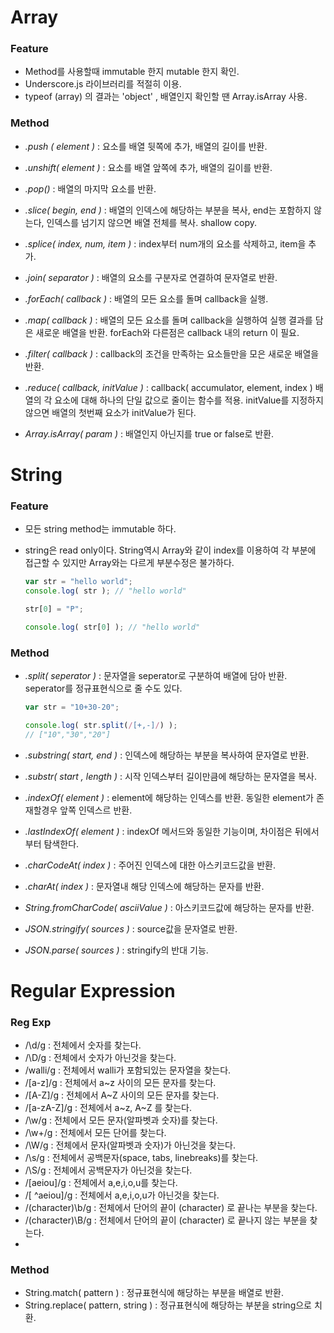 # Array

### Feature

 - Method를 사용할때 immutable 한지 mutable 한지 확인.
 - Underscore.js 라이브러리를 적절히 이용.
 - typeof (array) 의 결과는 'object' , 배열인지 확인할 땐 Array.isArray 사용.



### Method 

 - *.push ( element )*  :  요소를 배열 뒷쪽에 추가, 배열의 길이를 반환.

 - *.unshift( element )*  :  요소를 배열 앞쪽에 추가, 배열의 길이를 반환.

 - *.pop()*  :  배열의 마지막 요소를 반환.

 - *.slice( begin, end )*  :  배열의 인덱스에 해당하는 부분을 복사, end는 포함하지 않는다, 인덱스를 넘기지 않으면 배열 전체를 복사. shallow copy.

 - *.splice( index, num, item )*  :  index부터 num개의 요소를 삭제하고, item을 추가.

 - *.join( separator )*  :  배열의 요소를 구분자로 연결하여 문자열로 반환.

 - *.forEach( callback )*  :  배열의 모든 요소를 돌며 callback을 실행.

 - *.map( callback )*  :  배열의 모든 요소를 돌며 callback을 실행하여 실행 결과를 담은 새로운 배열을 반환. forEach와 다른점은 callback 내의 return 이 필요.

 - *.filter( callback )*  :  callback의 조건을 만족하는 요소들만을 모은 새로운 배열을 반환.

 - *.reduce( callback, initValue )*  :  callback( accumulator, element, index ) 배열의 각 요소에 대해 하나의 단일 값으로 줄이는 함수를 적용. initValue를 지정하지 않으면 배열의 첫번째 요소가 initValue가 된다.

 - *Array.isArray( param )*  :  배열인지 아닌지를 true or false로 반환.




# String

### Feature

 - 모든 string method는 immutable 하다.

 - string은 read only이다. String역시 Array와 같이 index를 이용하여 각 부분에 접근할 수 있지만 Array와는 다르게 부분수정은 불가하다.

   ```javascript
   var str = "hello world";
   console.log( str ); // "hello world"
   
   str[0] = "P";
   
   console.log( str[0] ); // "hello world"
   ```



### Method

 - *.split( seperator )*  :  문자열을 seperator로 구분하여 배열에 담아 반환. seperator를 정규표현식으로 줄 수도 있다.

   ```javascript
   var str = "10+30-20";
   
   console.log( str.split(/[+,-]/) );
   // ["10","30","20"]
   ```

 - *.substring( start, end )*  :  인덱스에 해당하는 부분을 복사하여 문자열로 반환.

 - *.substr( start , length )*  :  시작 인덱스부터 길이만큼에 해당하는 문자열을 복사.

 - *.indexOf( element )*  :  element에 해당하는 인덱스를 반환. 동일한 element가 존재할경우 앞쪽 인덱스르 반환.

 - *.lastIndexOf( element )*  :  indexOf 메서드와 동일한 기능이며, 차이점은 뒤에서부터 탐색한다.

 - *.charCodeAt( index )*  :  주어진 인덱스에 대한 아스키코드값을 반환.

 - *.charAt( index )*  :  문자열내 해당 인덱스에 해당하는 문자를 반환.

 - *String.fromCharCode( asciiValue )*  :  아스키코드값에 해당하는 문자를 반환.

 - *JSON.stringify( sources )*  :  source값을 문자열로 반환.

 - *JSON.parse( sources )*  :  stringify의 반대 기능.




#  Regular Expression

### Reg Exp

- /\d/g : 전체에서 숫자를 찾는다.
- /\D/g : 전체에서 숫자가 아닌것을 찾는다.
- /walli/g : 전체에서 walli가 포함되있는 문자열을 찾는다.
- /[a-z]/g : 전체에서 a~z 사이의 모든 문자를 찾는다.
- /[A-Z]/g : 전체에서 A~Z 사이의 모든 문자를 찾는다.
- /[a-zA-Z]/g : 전체에서 a~z, A~Z 를 찾는다.
- /\w/g : 전체에서 모든 문자(알파벳과 숫자)를 찾는다.
- /\w+/g : 전체에서 모든 단어를 찾는다.
- /\W/g : 전체에서 문자(알파벳과 숫자)가 아닌것을 찾는다.
- /\s/g : 전체에서 공백문자(space, tabs, linebreaks)를 찾는다.
- /\S/g : 전체에서 공백문자가 아닌것을 찾는다.
- /[aeiou]/g : 전체에서 a,e,i,o,u를 찾는다.
- /[ ^aeiou]/g : 전체에서 a,e,i,o,u가 아닌것을 찾는다.
- /(character)\b/g : 전체에서 단어의 끝이 (character) 로 끝나는 부분을 찾는다.
- /(character)\B/g : 전체에서 단어의 끝이 (character) 로 끝나지 않는 부분을 찾는다.
- 

### Method

- String.match( pattern ) : 정규표현식에 해당하는 부분을 배열로 반환.
- String.replace( pattern, string ) : 정규표현식에 해당하는 부분을 string으로 치환.